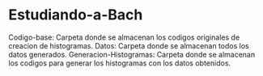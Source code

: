 # Estudiando-a-Bach

Codigo-base: Carpeta donde se almacenan los codigos originales de creacion de histogramas.
Datos: Carpeta donde se almacenan todos los datos generados.
Generacion-Histogramas: Carpeta donde se almacenan los codigos para generar los histogramas con los datos obtenidos.
